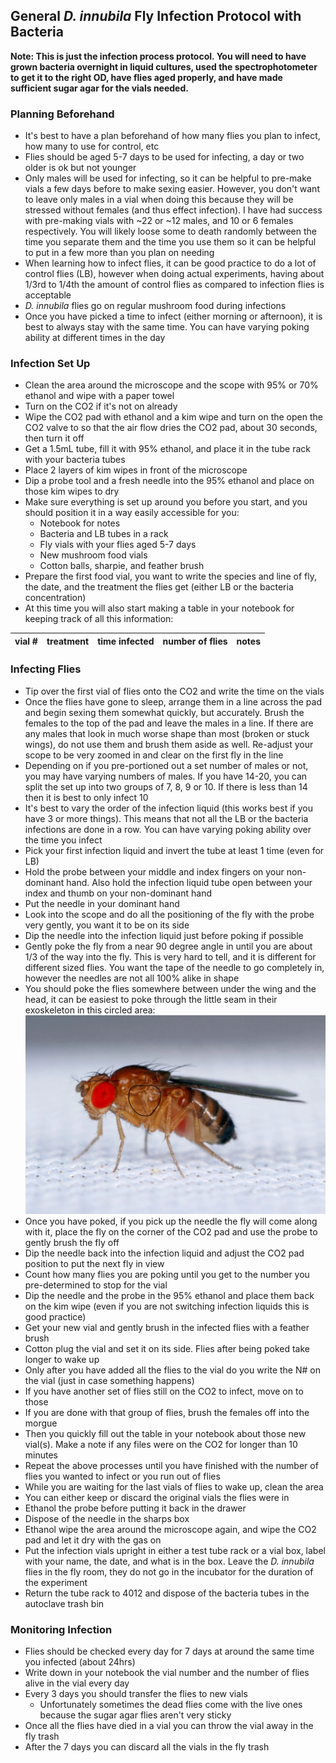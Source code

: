 ## General _D. innubila_ Fly Infection Protocol with Bacteria


**Note: This is just the infection process protocol. You will need to have grown bacteria overnight in liquid cultures, used the spectrophotometer to get it to the right OD, have flies aged properly, and have made sufficient sugar agar for the vials needed.**


### Planning Beforehand
- It's best to have a plan beforehand of how many flies you plan to infect, how many to use for control, etc
- Flies should be aged 5-7 days to be used for infecting, a day or two older is ok but not younger
- Only males will be used for infecting, so it can be helpful to pre-make vials a few days before to make sexing easier. However, you don't want to leave only males in a vial when doing this because they will be stressed without females (and thus effect infection). I have had success with pre-making vials with ~22 or ~12 males, and 10 or 6 females respectively. You will likely loose some to death randomly between the time you separate them and the time you use them so it can be helpful to put in a few more than you plan on needing
- When learning how to infect flies, it can be good practice to do a lot of control flies (LB), however when doing actual experiments, having about 1/3rd to 1/4th the amount of control flies as compared to infection flies is acceptable
- _D. innubila_ flies go on regular mushroom food during infections
- Once you have picked a time to infect (either morning or afternoon), it is best to always stay with the same time. You can have varying poking ability at different times in the day


### Infection Set Up

- Clean the area around the microscope and the scope with 95% or 70% ethanol and wipe with a paper towel
- Turn on the CO2 if it's not on already
- Wipe the CO2 pad with ethanol and a kim wipe and turn on the open the CO2 valve to so that the air flow dries the CO2 pad, about 30 seconds, then turn it off
- Get a 1.5mL tube, fill it with 95% ethanol, and place it in the tube rack with your bacteria tubes
- Place 2 layers of kim wipes in front of the microscope
- Dip a probe tool and a fresh needle into the 95% ethanol and place on those kim wipes to dry
- Make sure everything is set up around you before you start, and you should position it in a way easily accessible for you:
  - Notebook for notes
  - Bacteria and LB tubes in a rack
  - Fly vials with your flies aged 5-7 days
  - New mushroom food vials 
  - Cotton balls, sharpie, and feather brush
- Prepare the first food vial, you want to write the species and line of fly, the date, and the treatment the flies get (either LB or the bacteria concentration)
- At this time you will also start making a table in your notebook for keeping track of all this information:

|vial #|treatment|time infected|number of flies|notes|
|---|---|---|---|---|

### Infecting Flies

- Tip over the first vial of flies onto the CO2 and write the time on the vials
- Once the flies have gone to sleep, arrange them in a line across the pad and begin sexing them somewhat quickly, but accurately. Brush the females to the top of the pad and leave the males in a line. If there are any males that look in much worse shape than most (broken or stuck wings), do not use them and brush them aside as well. Re-adjust your scope to be very zoomed in and clear on the first fly in the line
- Depending on if you pre-portioned out a set number of males or not, you may have varying numbers of males. If you have 14-20, you can split the set up into two groups of 7, 8, 9 or 10. If there is less than 14 then it is best to only infect 10
- It's best to vary the order of the infection liquid (this works best if you have 3 or more things). This means that not all the LB or the bacteria infections are done in a row. You can have varying poking ability over the time you infect
- Pick your first infection liquid and invert the tube at least 1 time (even for LB)
- Hold the probe between your middle and index fingers on your non-dominant hand. Also hold the infection liquid tube open between your index and thumb on your non-dominant hand
- Put the needle in your dominant hand
- Look into the scope and do all the positioning of the fly with the probe very gently, you want it to be on its side
- Dip the needle into the infection liquid just before poking if possible
- Gently poke the fly from a near 90 degree angle in until you are about 1/3 of the way into the fly. This is very hard to tell, and it is different for different sized flies. You want the tape of the needle to go completely in, however the needles are not all 100% alike in shape
- You should poke the flies somewhere between under the wing and the head, it can be easiest to poke through the little seam in their exoskeleton in this circled area:
![](https://raw.githubusercontent.com/meschedl/Unckless-Lab-Notebook-Maggie/master/images/fly2.jpeg)
- Once you have poked, if you pick up the needle the fly will come along with it, place the fly on the corner of the CO2 pad and use the probe to gently brush the fly off
- Dip the needle back into the infection liquid and adjust the CO2 pad position to put the next fly in view
- Count how many flies you are poking until you get to the number you pre-determined to stop for the vial
- Dip the needle and the probe in the 95% ethanol and place them back on the kim wipe (even if you are not switching infection liquids this is good practice)
- Get your new vial and gently brush in the infected flies with a feather brush
- Cotton plug the vial and set it on its side. Flies after being poked take longer to wake up
- Only after you have added all the flies to the vial do you write the N# on the vial (just in case something happens)
- If you have another set of flies still on the CO2 to infect, move on to those
- If you are done with that group of flies, brush the females off into the morgue
- Then you quickly fill out the table in your notebook about those new vial(s). Make a note if any files were on the CO2 for longer than 10 minutes
- Repeat the above processes until you have finished with the number of flies you wanted to infect or you run out of flies
- While you are waiting for the last vials of flies to wake up, clean the area
- You can either keep or discard the original vials the flies were in
- Ethanol the probe before putting it back in the drawer
- Dispose of the needle in the sharps box
- Ethanol wipe the area around the microscope again, and wipe the CO2 pad and let it dry with the gas on
- Put the infection vials upright in either a test tube rack or a vial box, label with your name, the date, and what is in the box. Leave the _D. innubila_ flies in the fly room, they do not go in the incubator for the duration of the experiment
- Return the tube rack to 4012 and dispose of the bacteria tubes in the autoclave trash bin

### Monitoring Infection
- Flies should be checked every day for 7 days at around the same time you infected (about 24hrs)
- Write down in your notebook the vial number and the number of flies alive in the vial every day
- Every 3 days you should transfer the flies to new vials
  - Unfortunately sometimes the dead flies come with the live ones because the sugar agar flies aren't very sticky
- Once all the flies have died in a vial you can throw the vial away in the fly trash
- After the 7 days you can discard all the vials in the fly trash 
